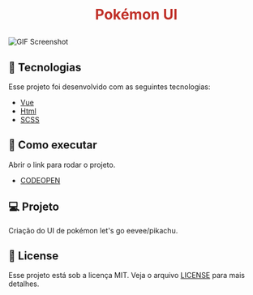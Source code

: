 <br />
<p align="center">

<h1 align="center">
    <p style="color:#C03028">Pokémon UI</p>
</h1>

![GIF Screenshot](./images/screenshot.gif)

## 🧪 Tecnologias

Esse projeto foi desenvolvido com as seguintes tecnologias:

- [Vue](https://vuejs.org/)
- [Html](https://html.com/)
- [SCSS](https://sass-lang.com/)

## 🚀 Como executar

Abrir o link para rodar o projeto.

- [CODEOPEN](https://codepen.io/zdog10127/pen/rNrZYvw)

## 💻 Projeto

Criação do UI de pokémon let's go eevee/pikachu. 

## 📝 License

Esse projeto está sob a licença MIT. Veja o arquivo [LICENSE](LICENSE.md) para mais detalhes.